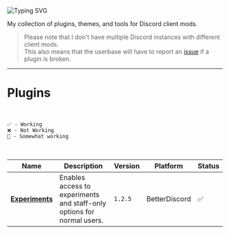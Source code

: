 ![Typing SVG](https://readme-typing-svg.demolab.com?font=Roboto+Mono&pause=2000&color=FC6A04&random=false&width=435&lines=oragne's+Discord+Stuff)

My collection of plugins, themes, and tools for Discord client mods.

> Please note that I don't have multiple Discord instances with different client mods. </br>
> This also means that the userbase will have to report an [issue](https://github.com/orn8/discordmod/issues) if a plugin is broken.

---

# Plugins

<br/>

`✅ - Working` <br/>
`❌ - Not Working` <br/>
`🚧 - Somewhat working` <br/>

<br/>

Name | Description | Version | Platform | Status
---|---|---|---|---
**[Experiments](https://raw.githubusercontent.com/orn8/discordmod/main/betterdiscord/plugins/experiments.plugin.js)** | Enables access to experiments and staff-only options for normal users. | `1.2.5` | BetterDiscord | ✅
